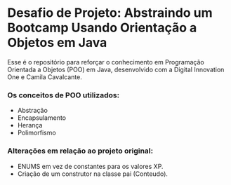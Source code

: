 # Desafio de Projeto: Abstraindo um Bootcamp Usando Orientação a Objetos em Java
Esse é o repositório para reforçar o conhecimento em Programação Orientada a Objetos (POO) em Java, desenvolvido com a Digital Innovation One e Camila Cavalcante.

### Os conceitos de POO utilizados:

* Abstração
* Encapsulamento
* Herança
* Polimorfismo

### Alterações em relação ao projeto original:

* ENUMS em vez de constantes para os valores XP.
* Criação de um construtor na classe pai (Conteudo).